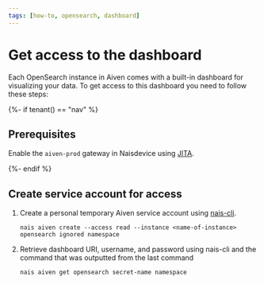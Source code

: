 ```yaml
---
tags: [how-to, opensearch, dashboard]
---
```


# Get access to the dashboard

Each OpenSearch instance in Aiven comes with a built-in dashboard for visualizing your data.
To get access to this dashboard you need to follow these steps:

{%- if tenant() == "nav" %}
## Prerequisites

Enable the `aiven-prod` gateway in Naisdevice using [JITA](../../../operate/naisdevice/explanations/jita.md).

{%- endif %}

## Create service account for access

1. Create a personal temporary Aiven service account using [nais-cli](../../../operate/cli/README.md).

    ```
    nais aiven create --access read --instance <name-of-instance> opensearch ignored namespace
    ```

2. Retrieve dashboard URI, username, and password using nais-cli and the command that was outputted from the last command

    ```
    nais aiven get opensearch secret-name namespace
    ```
